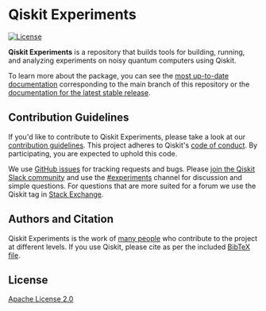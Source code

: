 # Qiskit Experiments

[![License](https://img.shields.io/github/license/Qiskit/qiskit-experiments.svg?style=popout-square)](https://opensource.org/licenses/Apache-2.0)

**Qiskit Experiments** is a repository that builds tools for building, running,
and analyzing experiments on noisy quantum computers using Qiskit.

To learn more about the package, you can see the 
[most up-to-date documentation](https://qiskit.org/documentation/experiments/dev/)
corresponding to the main branch of this repository or the 
[documentation for the latest stable release](https://qiskit.org/documentation/experiments).

## Contribution Guidelines

If you'd like to contribute to Qiskit Experiments, please take a look at our
[contribution guidelines](CONTRIBUTING.md). This project adheres to Qiskit's
[code of conduct](CODE_OF_CONDUCT.md). By participating, you are expected to
uphold this code.

We use [GitHub issues](https://github.com/Qiskit/qiskit-experiments/issues) for
tracking requests and bugs. Please
[join the Qiskit Slack community](https://qisk.it/join-slack)
and use the [#experiments](https://qiskit.slack.com/archives/CGZDF48EN) channel for discussion and
simple questions.
For questions that are more suited for a forum we use the Qiskit tag in 
[Stack Exchange](https://quantumcomputing.stackexchange.com/questions/tagged/qiskit).

## Authors and Citation

Qiskit Experiments is the work of [many people](https://github.com/Qiskit/qiskit-experiments/graphs/contributors) who contribute
to the project at different levels. If you use Qiskit, please cite as per the included [BibTeX file](https://github.com/Qiskit/qiskit/blob/master/Qiskit.bib).

## License

[Apache License 2.0](LICENSE.txt)


